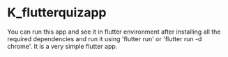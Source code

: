 # K_flutterquizapp

You can run this app and see it in flutter environment after installing all the required dependencies and run it using 'flutter run' or 'flutter run -d chrome'.
It is a very simple flutter app.

